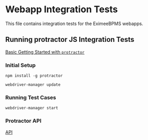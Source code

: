 # Webapp Integration Tests

This file contains integration tests for the EximeeBPMS webapps.


## Running protractor JS Integration Tests

[Basic Getting Started with `protractor`](https://github.com/angular/protractor/blob/master/docs/getting-started.md)


### Initial Setup

```
npm install -g protractor
```

```
webdriver-manager update
```


### Running Test Cases

```
webdriver-manager start
```


### Protractor API

[API](https://github.com/angular/protractor/blob/master/docs/api.md)